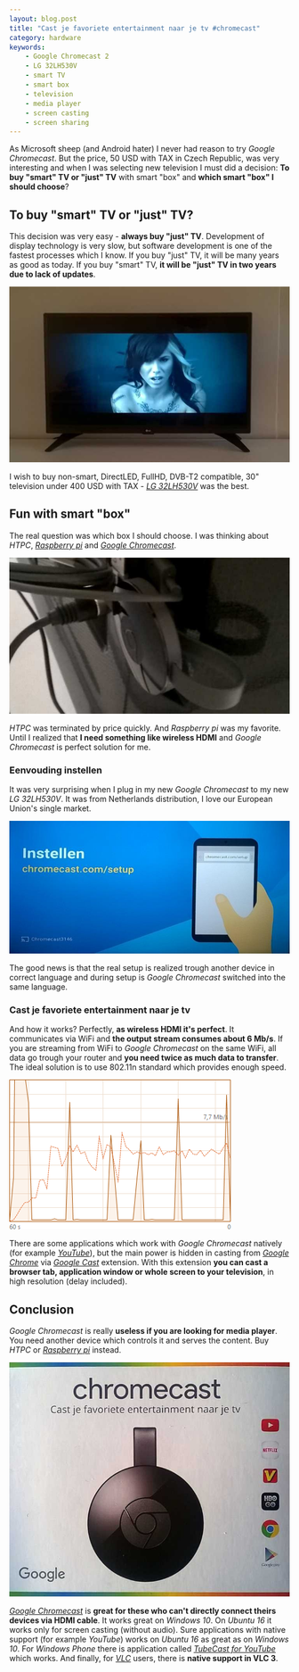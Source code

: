 ```yaml
---
layout: blog.post
title: "Cast je favoriete entertainment naar je tv #chromecast"
category: hardware
keywords:
    - Google Chromecast 2
    - LG 32LH530V
    - smart TV
    - smart box
    - television
    - media player
    - screen casting
    - screen sharing
---
```


As Microsoft sheep (and Android hater) I never had reason to try *Google Chromecast*.
But the price, 50 USD with TAX in Czech Republic, was very interesting and when I was selecting new television I must did a decision:
**To buy "smart" TV or "just" TV** with smart "box" and **which smart "box" I should choose**?



## To buy "smart" TV or "just" TV?

This decision was very easy - **always buy "just" TV**.
Development of display technology is very slow, but software development is one of the fastest processes which I know.
If you buy "just" TV, it will be many years as good as today.
If you buy "smart" TV, **it will be "just" TV in two years due to lack of updates**.

![LG 32LH530V](/notes/data/google-chromecast-2/lg-32lh530v.jpg)

I wish to buy non-smart, DirectLED, FullHD, DVB-T2 compatible, 30" television under 400 USD with TAX - [*LG 32LH530V*] was the best.



## Fun with smart "box"

The real question was which box I should choose.
I was thinking about *HTPC*, [*Raspberry pi*] and [*Google Chromecast*].

![Google Chromecast 2 plugged in LG 32LH530V](/notes/data/google-chromecast-2/google-chromecast-2.jpg)

*HTPC* was terminated by price quickly.
And *Raspberry pi* was my favorite.
Until I realized that **I need something like wireless HDMI** and *Google Chromecast* is perfect solution for me.


### Eenvouding instellen

It was very surprising when I plug in my new *Google Chromecast* to my new *LG 32LH530V*.
It was from Netherlands distribution, I love our European Union's single market.

![Instellen](/notes/data/google-chromecast-2/google-chromecast-2-instellen.jpg)

The good news is that the real setup is realized trough another device in correct language and during setup is *Google Chromecast* switched into the same language.


### Cast je favoriete entertainment naar je tv

And how it works? Perfectly, **as wireless HDMI it's perfect**.
It communicates via WiFi and **the output stream consumes about 6 Mb/s**.
If you are streaming from WiFi to *Google Chromecast* on the same WiFi, all data go trough your router and **you need twice as much data to transfer**.
The ideal solution is to use 802.11n standard which provides enough speed.

![Network history](/notes/data/google-chromecast-2/network-history.png)

There are some applications which work with *Google Chromecast* natively (for example [*YouTube*]), but the main power is hidden in casting from [*Google Chrome*] via [*Google Cast*] extension.
With this extension **you can cast a browser tab, application window or whole screen to your television**, in high resolution (delay included).



## Conclusion

*Google Chromecast* is really **useless if you are looking for media player**.
You need another device which controls it and serves the content.
Buy *HTPC* or [*Raspberry pi*] instead.

![Google Chromecast 2](/notes/data/google-chromecast-2/google-chromecast-2-box.jpg)

[*Google Chromecast*] is **great for these who can't directly connect theirs devices via HDMI cable**.
It works great on *Windows 10*.
On *Ubuntu 16* it works only for screen casting (without audio).
Sure applications with native support (for example *YouTube*) works on *Ubuntu 16* as great as on *Windows 10*.
For *Windows Phone* there is application called [*TubeCast for YouTube*] which works.
And finally, for [*VLC*] users, there is **native support in VLC 3**.



[*LG 32LH530V*]:https://www.google.com/search?q=LG%2032LH530V
[*Raspberry pi*]:https://www.raspberrypi.org/
[*Google Chromecast*]:https://www.google.com/chromecast/
[*YouTube*]:https://www.youtube.com/
[*Google Chrome*]:https://www.google.com/chrome/
[*Google Cast*]:https://chrome.google.com/webstore/detail/google-cast/boadgeojelhgndaghljhdicfkmllpafd
[*TubeCast for YouTube*]:https://www.microsoft.com/store/p/tubecast-for-youtube/9wzdncrdx3fs
[*VLC*]:http://www.videolan.org/vlc/
